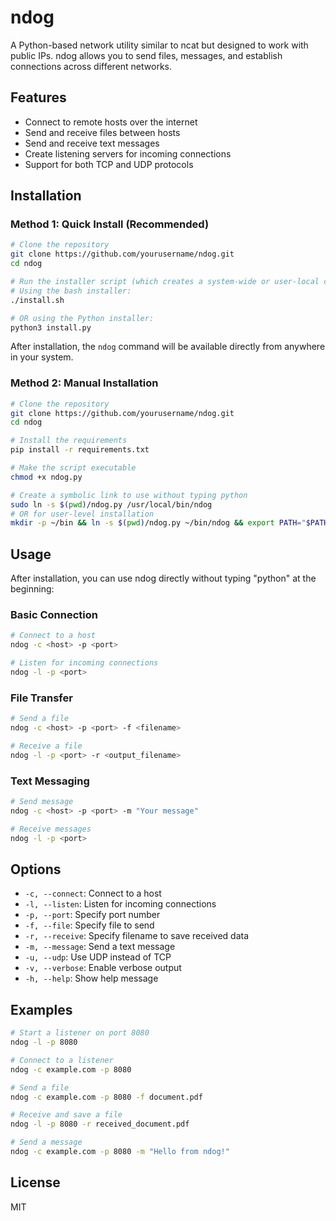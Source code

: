 # ndog

A Python-based network utility similar to ncat but designed to work with public IPs. ndog allows you to send files, messages, and establish connections across different networks.

## Features

- Connect to remote hosts over the internet
- Send and receive files between hosts
- Send and receive text messages
- Create listening servers for incoming connections
- Support for both TCP and UDP protocols

## Installation

### Method 1: Quick Install (Recommended)

```bash
# Clone the repository
git clone https://github.com/yourusername/ndog.git
cd ndog

# Run the installer script (which creates a system-wide or user-local command)
# Using the bash installer:
./install.sh

# OR using the Python installer:
python3 install.py
```

After installation, the `ndog` command will be available directly from anywhere in your system.

### Method 2: Manual Installation

```bash
# Clone the repository
git clone https://github.com/yourusername/ndog.git
cd ndog

# Install the requirements
pip install -r requirements.txt

# Make the script executable
chmod +x ndog.py

# Create a symbolic link to use without typing python
sudo ln -s $(pwd)/ndog.py /usr/local/bin/ndog
# OR for user-level installation
mkdir -p ~/bin && ln -s $(pwd)/ndog.py ~/bin/ndog && export PATH="$PATH:$HOME/bin"
```

## Usage

After installation, you can use ndog directly without typing "python" at the beginning:

### Basic Connection

```bash
# Connect to a host
ndog -c <host> -p <port>

# Listen for incoming connections
ndog -l -p <port>
```

### File Transfer

```bash
# Send a file
ndog -c <host> -p <port> -f <filename>

# Receive a file
ndog -l -p <port> -r <output_filename>
```

### Text Messaging

```bash
# Send message
ndog -c <host> -p <port> -m "Your message"

# Receive messages
ndog -l -p <port>
```

## Options

- `-c, --connect`: Connect to a host
- `-l, --listen`: Listen for incoming connections
- `-p, --port`: Specify port number
- `-f, --file`: Specify file to send
- `-r, --receive`: Specify filename to save received data
- `-m, --message`: Send a text message
- `-u, --udp`: Use UDP instead of TCP
- `-v, --verbose`: Enable verbose output
- `-h, --help`: Show help message

## Examples

```bash
# Start a listener on port 8080
ndog -l -p 8080

# Connect to a listener
ndog -c example.com -p 8080

# Send a file
ndog -c example.com -p 8080 -f document.pdf

# Receive and save a file
ndog -l -p 8080 -r received_document.pdf

# Send a message
ndog -c example.com -p 8080 -m "Hello from ndog!"
```

## License

MIT 